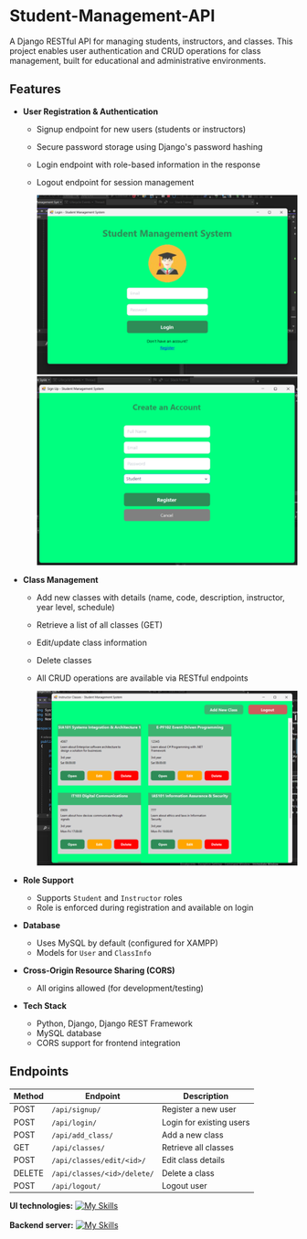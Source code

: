 # Student-Management-API

A Django RESTful API for managing students, instructors, and classes. This project enables user authentication and CRUD operations for class management, built for educational and administrative environments.

## Features

- **User Registration & Authentication**
  - Signup endpoint for new users (students or instructors)
  - Secure password storage using Django's password hashing
  - Login endpoint with role-based information in the response
  - Logout endpoint for session management

    ![App Screenshot](images/img1.png)  ![App Screenshot](images/img2.png)

- **Class Management**
  - Add new classes with details (name, code, description, instructor, year level, schedule)
  - Retrieve a list of all classes (GET)
  - Edit/update class information
  - Delete classes
  - All CRUD operations are available via RESTful endpoints

     ![App Screenshot](images/imgClss.png)

- **Role Support**
  - Supports `Student` and `Instructor` roles
  - Role is enforced during registration and available on login

- **Database**
  - Uses MySQL by default (configured for XAMPP)
  - Models for `User` and `ClassInfo`

- **Cross-Origin Resource Sharing (CORS)**
  - All origins allowed (for development/testing)

- **Tech Stack**
  - Python, Django, Django REST Framework
  - MySQL database
  - CORS support for frontend integration

## Endpoints

| Method | Endpoint                       | Description                    |
|--------|------------------------------- |--------------------------------|
| POST   | `/api/signup/`                 | Register a new user            |
| POST   | `/api/login/`                  | Login for existing users       |
| POST   | `/api/add_class/`              | Add a new class                |
| GET    | `/api/classes/`                | Retrieve all classes           |
| POST   | `/api/classes/edit/<id>/`      | Edit class details             |
| DELETE | `/api/classes/<id>/delete/`    | Delete a class                 |
| POST   | `/api/logout/`                 | Logout user                    |


 **UI technologies:** [![My Skills](https://skillicons.dev/icons?i=cs,dotnet)](https://skillicons.dev)<br><br>
 **Backend server:** [![My Skills](https://skillicons.dev/icons?i=python,django,mysql)](https://skillicons.dev)
